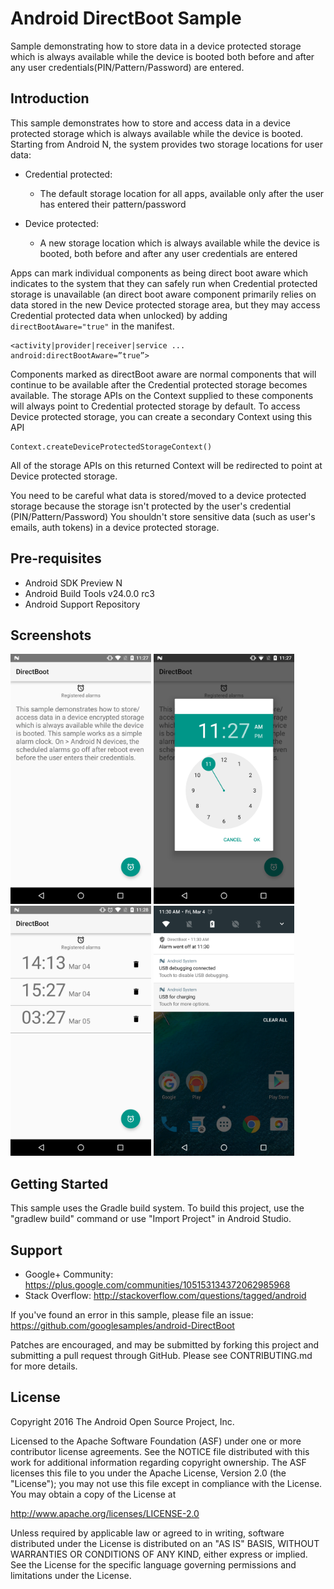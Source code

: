 
Android DirectBoot Sample
===================================

Sample demonstrating how to store data in a device protected storage which
is always available while the device is booted both before and after any
user credentials(PIN/Pattern/Password) are entered.

Introduction
------------

This sample demonstrates how to store and access data in a device protected
storage which is always available while the device is booted.
Starting from Android N, the system provides two storage locations for user data:

- Credential protected:
    - The default storage location for all apps, available only after the user has entered their pattern/password

- Device protected:
    - A new storage location which is always available while the device is booted, both before and after any user credentials are entered

Apps can mark individual components as being direct boot aware which indicates to the system that they can safely run when
Credential protected storage is unavailable (an direct boot aware component primarily relies on data stored in the new Device protected storage area,
but they may access Credential protected data when unlocked) by adding `directBootAware="true"` in the manifest.
```
<activity|provider|receiver|service ...
android:directBootAware=”true”>
```

Components marked as directBoot aware are normal components that will continue to be available after the
Credential protected storage becomes available. The storage APIs on the Context supplied to these components will always point to Credential protected storage by default.
To access Device protected storage, you can create a secondary Context using this API
```
Context.createDeviceProtectedStorageContext()
```
All of the storage APIs on this returned Context will be redirected to point at Device protected storage.

You need to be careful what data is stored/moved to a device protected storage
because the storage isn't protected by the user's credential (PIN/Pattern/Password)
You shouldn't store sensitive data (such as user's emails, auth tokens) in a
device protected storage.

Pre-requisites
--------------

- Android SDK Preview N
- Android Build Tools v24.0.0 rc3
- Android Support Repository

Screenshots
-------------

<img src="screenshots/1.png" height="400" alt="Screenshot"/> <img src="screenshots/2.png" height="400" alt="Screenshot"/> <img src="screenshots/3.png" height="400" alt="Screenshot"/> <img src="screenshots/4.png" height="400" alt="Screenshot"/> 

Getting Started
---------------

This sample uses the Gradle build system. To build this project, use the
"gradlew build" command or use "Import Project" in Android Studio.

Support
-------

- Google+ Community: https://plus.google.com/communities/105153134372062985968
- Stack Overflow: http://stackoverflow.com/questions/tagged/android

If you've found an error in this sample, please file an issue:
https://github.com/googlesamples/android-DirectBoot

Patches are encouraged, and may be submitted by forking this project and
submitting a pull request through GitHub. Please see CONTRIBUTING.md for more details.

License
-------

Copyright 2016 The Android Open Source Project, Inc.

Licensed to the Apache Software Foundation (ASF) under one or more contributor
license agreements.  See the NOTICE file distributed with this work for
additional information regarding copyright ownership.  The ASF licenses this
file to you under the Apache License, Version 2.0 (the "License"); you may not
use this file except in compliance with the License.  You may obtain a copy of
the License at

http://www.apache.org/licenses/LICENSE-2.0

Unless required by applicable law or agreed to in writing, software
distributed under the License is distributed on an "AS IS" BASIS, WITHOUT
WARRANTIES OR CONDITIONS OF ANY KIND, either express or implied.  See the
License for the specific language governing permissions and limitations under
the License.
